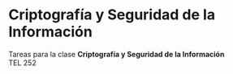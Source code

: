 # Criptografía y Seguridad de la Información

Tareas para la clase **Criptografía y Seguridad de la Información**  
TEL 252
